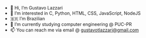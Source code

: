 - 👋 Hi, I’m Gustavo Lazzari
- 👀 I’m interested in C, Python, HTML, CSS, JavaScript, NodeJS
- 🇧🇷  I’m Brazilian    
- 🌱 I’m currently studying computer engineering @ PUC-PR
- 📫 You can reach me via email @ gustavotlazzari@gmail.com 
